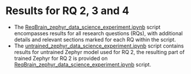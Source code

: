 # Results for RQ 2, 3 and 4 

- The [ReqBrain_zephyr_data_science_experiment.ipynb](https://github.com/REELICIT/reqbrain_rep_package/blob/3a59ebece2dbeca795ea354f0fa0c8224921fa9c/inferencing_all_trained_models/data_science_experiment_for_RQs_2_3_4/ReqBrain_zephyr_data_science_experiment.ipynb) script encompasses results for all research questions (RQs), with additional details and relevant sections marked for each RQ within the script.
- The [untrained_zephyr_data_science_experiment.ipynb](https://github.com/REELICIT/reqbrain_rep_package/blob/06458e1494c534bdee255958e1478dbfe1f79b9d/inferencing_all_trained_models/data_science_experiment_for_RQs_2_3_4/untrained_zephyr_data_science_experiment.ipynb) script contains results for untrained Zephyr model used for RQ 2, the resulting part of trained Zephyr for RQ 2 is provided on [ReqBrain_zephyr_data_science_experiment.ipynb](https://github.com/REELICIT/reqbrain_rep_package/blob/3a59ebece2dbeca795ea354f0fa0c8224921fa9c/inferencing_all_trained_models/data_science_experiment_for_RQs_2_3_4/ReqBrain_zephyr_data_science_experiment.ipynb) script.
